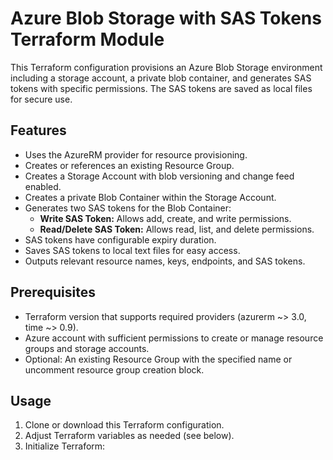 # Azure Blob Storage with SAS Tokens Terraform Module

This Terraform configuration provisions an Azure Blob Storage environment including a storage account, a private blob container, and generates SAS tokens with specific permissions. The SAS tokens are saved as local files for secure use.

## Features

- Uses the AzureRM provider for resource provisioning.
- Creates or references an existing Resource Group.
- Creates a Storage Account with blob versioning and change feed enabled.
- Creates a private Blob Container within the Storage Account.
- Generates two SAS tokens for the Blob Container:
  - **Write SAS Token:** Allows add, create, and write permissions.
  - **Read/Delete SAS Token:** Allows read, list, and delete permissions.
- SAS tokens have configurable expiry duration.
- Saves SAS tokens to local text files for easy access.
- Outputs relevant resource names, keys, endpoints, and SAS tokens.

## Prerequisites

- Terraform version that supports required providers (azurerm ~> 3.0, time ~> 0.9).
- Azure account with sufficient permissions to create or manage resource groups and storage accounts.
- Optional: An existing Resource Group with the specified name or uncomment resource group creation block.

## Usage

1. Clone or download this Terraform configuration.
2. Adjust Terraform variables as needed (see below).
3. Initialize Terraform:

